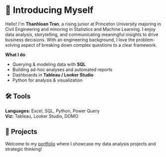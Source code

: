 # 👋 Introducing Myself

Hello! I'm **Thanhloan Tran**, a rising junior at Princeton University majoring in Civil Engineering and minoring in Statistics and Machine Learning. 
I enjoy data analysis, storytelling, and communicating meaningful insights to drive business decisions. With an engineering background, I love the problem-solving aspect of breaking down complex questions to a clear framework.

**What I do**
- Querying & modeling data with **SQL**
- Building ad-hoc analyses and automated reports
- Dashboards in **Tableau / Looker Studio**
- Python for analysis & visualization

## 🛠️ Tools
**Languages:** Excel, SQL, Python, Power Query  
**Viz:** Tableau, Looker Studio, DOMO

## 🧩 Projects
Welcome to my [portfolio](https://github.com/thanhloantran005/Portfolio/blob/main/README.md) where I showcase my data analysis projects and strategic thinking!





